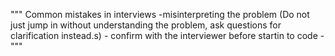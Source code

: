 """
Common mistakes in interviews 
-misinterpreting the problem (Do not just jump in without understanding the problem, ask
    questions for clarification instead.s)
    - confirm with the interviewer before startin to code
    - 
"""